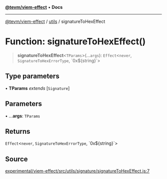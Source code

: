 [**@tevm/viem-effect**](../../README.md) • **Docs**

***

[@tevm/viem-effect](../../modules.md) / [utils](../README.md) / signatureToHexEffect

# Function: signatureToHexEffect()

> **signatureToHexEffect**\<`TParams`\>(...`args`): `Effect`\<`never`, `SignatureToHexErrorType`, \`0x$\{string\}\`\>

## Type parameters

• **TParams** *extends* [`Signature`]

## Parameters

• ...**args**: `TParams`

## Returns

`Effect`\<`never`, `SignatureToHexErrorType`, \`0x$\{string\}\`\>

## Source

[experimental/viem-effect/src/utils/signature/signatureToHexEffect.js:7](https://github.com/evmts/tevm-monorepo/blob/main/experimental/viem-effect/src/utils/signature/signatureToHexEffect.js#L7)
